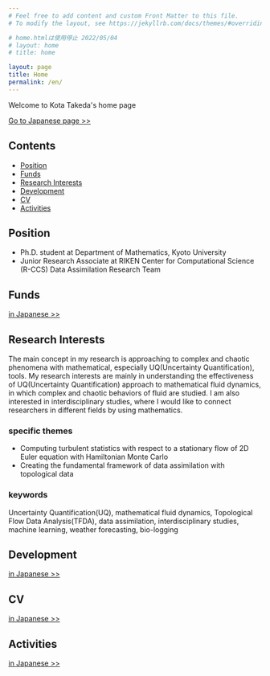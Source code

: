 ```yaml
---
# Feel free to add content and custom Front Matter to this file.
# To modify the layout, see https://jekyllrb.com/docs/themes/#overriding-theme-defaults

# home.htmlは使用停止 2022/05/04
# layout: home
# title: home

layout: page
title: Home
permalink: /en/
---
```

Welcome to Kota Takeda's home page

[Go to Japanese page >>](/)

## Contents
- [Position](#position)
- [Funds](#Funds)
- [Research Interests](#research-interests)
- [Development](#development)
- [CV](#CV)
- [Activities](#activities)

## Position
- Ph.D. student at Department of Mathematics, Kyoto University
- Junior Research Associate at RIKEN Center for Computational Science (R-CCS) Data Assimilation Research Team

<!-- ## 業績 -->

## Funds
[in Japanese >>](/#研究費など)

## Research Interests
The main concept in my research is approaching to complex and chaotic phenomena with mathematical, especially UQ(Uncertainty Quantification), tools.
My research interests are mainly in understanding the effectiveness of UQ(Uncertainty Quantification) approach to mathematical fluid dynamics, in which complex and chaotic behaviors of fluid are studied.
I am also interested in interdisciplinary studies, where I would like to connect researchers in different fields by using mathematics.

### specific themes
- Computing turbulent statistics with respect to a stationary flow of 2D Euler equation with Hamiltonian Monte Carlo
- Creating the fundamental framework of data assimilation with topological data

### keywords
Uncertainty Quantification(UQ), mathematical fluid dynamics, Topological Flow Data Analysis(TFDA), data assimilation, interdisciplinary studies, machine learning, weather forecasting, bio-logging

## Development
[in Japanese >>](/#開発)

## CV
[in Japanese >>](/#履歴)

## Activities
[in Japanese >>](/#活動)
